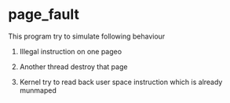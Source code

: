 page_fault
==========

This program try to simulate following behaviour

1. Illegal instruction on one pageo

2. Another thread destroy that page

3. Kernel try to read back user space instruction which is already munmaped
